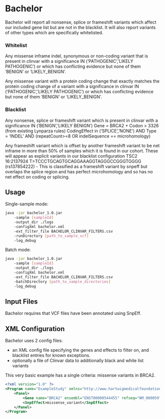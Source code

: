 # Bachelor

Bachelor will report all nonsense, splice or frameshift variants which affect our included gene list but are not in the blacklist.   It will also report variants of other types which are specifically whitelisted.


### Whitelist

Any missense inframe indel, synonymous or non-coding variant that is present in clinvar with a significance IN (‘PATHOGENIC’,’LIKELY PATHOGENIC’)  or which has conflicting evidence but none of them  ‘BENIGN’ or ‘LIKELY_BENIGN’. 

Any missense variant with a protein coding change that exactly matches the protein coding change of a variant with a significance in clinvar IN (‘PATHOGENIC’,’LIKELY PATHOGENIC’) or which has conflicting evidence but none of them ‘BENIGN’ or ‘LIKELY_BENIGN’. 

### Blacklist
Any nonsense, splice or frameshift variant which is present in clinvar with a significance IN (‘BENIGN’,’LIKELY BENIGN’)
Gene = BRCA2 + Codon > 3326 (from existing Lynparza rules)
CodingEffect in (‘SPLICE’,’NONE’) AND Type = ‘INDEL’ AND (repeatCount>=8 OR indelSequence == microhomology)

Any frameshift variant which is offset by another frameshift variant to be net inframe in more than 50% of samples which it is found in our cohort.  These will appear as explicit variants in our blacklist configuration
TSC2 16:2137924 T>TCCCTGCAGTGCAGGAAAGGTAGGGCCGGGTGGGG (rs137854222) - This is classified as a frameshift variant by snpeff but overlaps the splice region and has perfect microhomology and so has no net effect on coding or splicing.

## Usage

Single-sample mode:

```bash
java -jar bachelor_1.0.jar 
    -sample [sampleId] 
    -output_dir ./logs 
    -configXml bachelor.xml 
    -ext_filter_file BACHELOR_CLINVAR_FILTERS.csv 
    -runDirectory [path_to_sample_vcf] 
    -log_debug
```

Batch mode:

```bash
java -jar bachelor_1.0.jar 
    -sample [sampleId] 
    -output_dir ./logs 
    -configXml bachelor.xml 
    -ext_filter_file BACHELOR_CLINVAR_FILTERS.csv 
    -batchDirectory [path_to_sample_directories] 
    -log_debug
```

## Input Files

Bachelor requires that VCF files have been annotated using SnpEff.

## XML Configuration

Bachelor uses 2 config files:
* an XML config file specifying the genes and effects to filter on, and blacklist entries for known exceptions.
* optionally a file of Clinvar data to additionally black and white list variants

This very basic example has a single criteria: missense variants in BRCA2.

```xml
<?xml version="1.0" ?>
<Program name="ExampleStudy" xmlns="http://www.hartwigmedicalfoundation.nl/bachelor.xsd">
    <Panel>
        <Gene name="BRCA2" ensembl="ENST00000544455" refseq="NM_000059"/>
        <SnpEffect>missense_variant</SnpEffect>
    </Panel>
</Program>
```